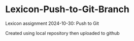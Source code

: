 # Lexicon-Push-to-Git-Branch
Lexicon assignment 2024-10-30: Push to Git

Created using local repository then uploaded to github